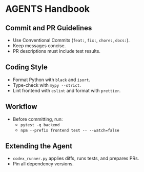 # AGENTS Handbook

## Commit and PR Guidelines
- Use Conventional Commits (`feat:`, `fix:`, `chore:`, `docs:`).
- Keep messages concise.
- PR descriptions must include test results.

## Coding Style
- Format Python with `black` and `isort`.
- Type-check with `mypy --strict`.
- Lint frontend with `eslint` and format with `prettier`.

## Workflow
- Before committing, run:
  - `pytest -q backend`
  - `npm --prefix frontend test -- --watch=false`

## Extending the Agent
- `codex_runner.py` applies diffs, runs tests, and prepares PRs.
- Pin all dependency versions.
